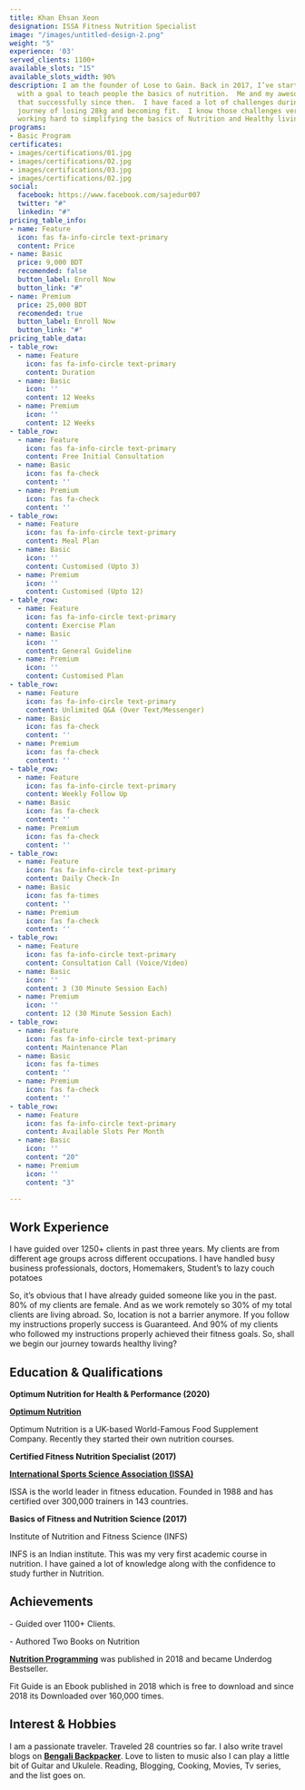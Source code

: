 ```yaml
---
title: Khan Ehsan Xeon
designation: ISSA Fitness Nutrition Specialist
image: "/images/untitled-design-2.png"
weight: "5"
experience: '03'
served_clients: 1100+
available_slots: "15"
available_slots_width: 90%
description: I am the founder of Lose to Gain. Back in 2017, I’ve started this community
  with a goal to teach people the basics of nutrition.  Me and my awesome team doing
  that successfully since then.  I have faced a lot of challenges during my fitness
  journey of losing 28kg and becoming fit.  I know those challenges very well. I’m
  working hard to simplifying the basics of Nutrition and Healthy living.
programs:
- Basic Program
certificates:
- images/certifications/01.jpg
- images/certifications/02.jpg
- images/certifications/03.jpg
- images/certifications/02.jpg
social:
  facebook: https://www.facebook.com/sajedur007
  twitter: "#"
  linkedin: "#"
pricing_table_info:
- name: Feature
  icon: fas fa-info-circle text-primary
  content: Price
- name: Basic
  price: 9,000 BDT
  recomended: false
  button_label: Enroll Now
  button_link: "#"
- name: Premium
  price: 25,000 BDT
  recomended: true
  button_label: Enroll Now
  button_link: "#"
pricing_table_data:
- table_row:
  - name: Feature
    icon: fas fa-info-circle text-primary
    content: Duration
  - name: Basic
    icon: ''
    content: 12 Weeks
  - name: Premium
    icon: ''
    content: 12 Weeks
- table_row:
  - name: Feature
    icon: fas fa-info-circle text-primary
    content: Free Initial Consultation
  - name: Basic
    icon: fas fa-check
    content: ''
  - name: Premium
    icon: fas fa-check
    content: ''
- table_row:
  - name: Feature
    icon: fas fa-info-circle text-primary
    content: Meal Plan
  - name: Basic
    icon: ''
    content: Customised (Upto 3)
  - name: Premium
    icon: ''
    content: Customised (Upto 12)
- table_row:
  - name: Feature
    icon: fas fa-info-circle text-primary
    content: Exercise Plan
  - name: Basic
    icon: ''
    content: General Guideline
  - name: Premium
    icon: ''
    content: Customised Plan
- table_row:
  - name: Feature
    icon: fas fa-info-circle text-primary
    content: Unlimited Q&A (Over Text/Messenger)
  - name: Basic
    icon: fas fa-check
    content: ''
  - name: Premium
    icon: fas fa-check
    content: ''
- table_row:
  - name: Feature
    icon: fas fa-info-circle text-primary
    content: Weekly Follow Up
  - name: Basic
    icon: fas fa-check
    content: ''
  - name: Premium
    icon: fas fa-check
    content: ''
- table_row:
  - name: Feature
    icon: fas fa-info-circle text-primary
    content: Daily Check-In
  - name: Basic
    icon: fas fa-times
    content: ''
  - name: Premium
    icon: fas fa-check
    content: ''
- table_row:
  - name: Feature
    icon: fas fa-info-circle text-primary
    content: Consultation Call (Voice/Video)
  - name: Basic
    icon: ''
    content: 3 (30 Minute Session Each)
  - name: Premium
    icon: ''
    content: 12 (30 Minute Session Each)
- table_row:
  - name: Feature
    icon: fas fa-info-circle text-primary
    content: Maintenance Plan
  - name: Basic
    icon: fas fa-times
    content: ''
  - name: Premium
    icon: fas fa-check
    content: ''
- table_row:
  - name: Feature
    icon: fas fa-info-circle text-primary
    content: Available Slots Per Month
  - name: Basic
    icon: ''
    content: "20"
  - name: Premium
    icon: ''
    content: "3"

---
```

## **Work Experience**

I have guided over 1250+ clients in past three years. My clients are from different age groups across different occupations. I have handled busy business professionals, doctors, Homemakers, Student’s to lazy couch potatoes

So, it’s obvious that I have already guided someone like you in the past. 80% of my clients are female. And as we work remotely so 30% of my total clients are living abroad. So, location is not a barrier anymore. If you follow my instructions properly success is Guaranteed. And 90% of my clients who followed my instructions properly achieved their fitness goals. So, shall we begin our journey towards healthy living?

## **Education & Qualifications**

**Optimum Nutrition for Health & Performance (2020)**

[**Optimum Nutrition**](https://www.optimumnutrition.com)

Optimum Nutrition is a UK-based World-Famous Food Supplement Company. Recently they started their own nutrition courses.

**Certified Fitness Nutrition Specialist (2017)**

[**International Sports Science Association (ISSA)**](https://www.issaonline.com/)

ISSA is the world leader in fitness education. Founded in 1988 and has certified over 300,000 trainers in 143 countries.

**Basics of Fitness and Nutrition Science (2017)**

Institute of Nutrition and Fitness Science (INFS)

INFS is an Indian institute. This was my very first academic course in nutrition. I have gained a lot of knowledge along with the confidence to study further in Nutrition.

## **Achievements**

\- Guided over 1100+ Clients.

\- Authored Two Books on Nutrition

[**Nutrition Programming**](https://www.rokomari.com/book/157929/nutrition-programming) was published in 2018 and became Underdog Bestseller.

Fit Guide is an Ebook published in 2018 which is free to download and since 2018 its Downloaded over 160,000 times.

## **Interest & Hobbies**

I am a passionate traveler. Traveled 28 countries so far. I also write travel blogs on [**Bengali Backpacker**](https://bengalibackpacker.com/). Love to listen to music also I can play a little bit of Guitar and Ukulele. Reading, Blogging, Cooking, Movies, Tv series, and the list goes on.